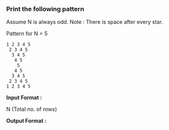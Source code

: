 ### Print the following pattern

Assume N is always odd.
Note : There is space after every star.

Pattern for N = 5
```
1 2 3 4 5 
 2 3 4 5 
  3 4 5 
   4 5 
    5 
   4 5 
  3 4 5 
 2 3 4 5 
1 2 3 4 5 
```
**Input Format :**

N (Total no. of rows)

**Output Format :**


